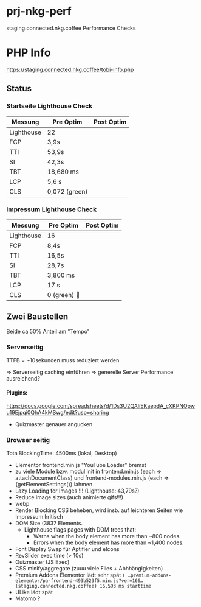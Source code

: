 # prj-nkg-perf
staging.connected.nkg.coffee Performance Checks

# PHP Info
https://staging.connected.nkg.coffee/tobi-info.php

## Status

### Startseite Lighthouse Check

|Messung|Pre Optim|Post Optim|
|--|--|--|
|Lighthouse|22||
|FCP|3,9s||
|TTI|53,9s||
|SI|42,3s||
|TBT|18,680 ms||
|LCP|5,6 s||
|CLS|0,072 (green)||

### Impressum Lighthouse Check

|Messung|Pre Optim|Post Optim|
|--|--|--|
|Lighthouse|16||
|FCP|8,4s||
|TTI|16,5s||
|SI|28,7s||
|TBT|3,800 ms||
|LCP|17 s||
|CLS|0 (green) 🥳||



## Zwei Baustellen
Beide ca 50% Anteil am "Tempo"

### Serverseitig

TTFB = ~10sekunden muss reduziert werden

=> Serverseitig caching einführen
=> generelle Server Performance ausreichend?

#### Plugins: 

https://docs.google.com/spreadsheets/d/1Ds3U2QAIiEKaepdA_cXKPNOpwu19Ejpqi0QhA4kMSwg/edit?usp=sharing

- Quizmaster genauer angucken




### Browser seitig

TotalBlockingTime: 4500ms (lokal, Desktop)

- Elementor frontend.min.js "YouTube Loader" bremst
- zu viele Module bzw. modul init in frontend.min.js (each => attachDocumentClass) und frontend-modules.min.js (each => {getElementSettings()} lahmen
- Lazy Loading for Images !!! (Lighthouse:  43,79s?)
- Reduce image sizes (auch animierte gifs!!!)
- webp
- Render Blocking CSS beheben, wird insb. auf leichteren Seiten wie Impressum kritisch
- DOM Size (3837 Elements.
  - Lighthouse flags pages with DOM trees that:
    - Warns when the body element has more than ~800 nodes.
    - Errors when the body element has more than ~1,400 nodes.
- Font Display Swap für Aptifier und eIcons
- RevSlider exec time (> 10s)
- Quizmaster (JS Exec)
- CSS minify/aggregate (zuuu viele Files + Abhhängigkeiten)
- Premium Addons Elementor lädt sehr spät `( …premium-addons-elementor/pa-frontend-493b523f5.min.js?ver=166…(staging.connected.nkg.coffee) 16,593 ms starttime`
- ULike lädt spät
- Matomo ? 
